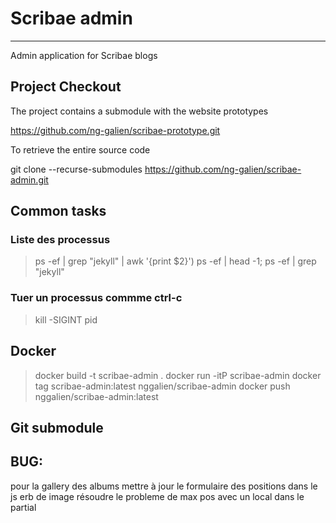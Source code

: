 # Scribae admin
---

Admin application for Scribae blogs

## Project Checkout

The project contains a submodule with the website prototypes

https://github.com/ng-galien/scribae-prototype.git

To retrieve the entire source code 

git clone --recurse-submodules https://github.com/ng-galien/scribae-admin.git

## Common tasks

### Liste des processus

>ps -ef | grep "jekyll" | awk '{print $2}')
>ps -ef | head -1; ps -ef | grep "jekyll"

### Tuer un processus commme ctrl-c

>kill -SIGINT pid

## Docker

> docker build -t scribae-admin .
> docker run -itP scribae-admin
> docker tag scribae-admin:latest nggalien/scribae-admin
> docker push nggalien/scribae-admin:latest

## Git submodule


## BUG:
pour la gallery des albums
mettre à jour le formulaire des positions dans le js erb de image
résoudre le probleme de max pos avec un local dans le partial


